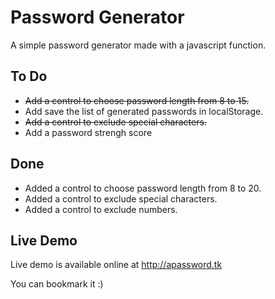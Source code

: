 # Password Generator
A simple password generator made with a javascript function.

## To Do
- ~~Add a control to choose password length from 8 to 15.~~
- Add save the list of generated passwords in localStorage.
- ~~Add a control to exclude special characters.~~
- Add a password strengh score

## Done
- Added a control to choose password length from 8 to 20.
- Added a control to exclude special characters.
- Added a control to exclude numbers.

## Live Demo
Live demo is available online at <http://apassword.tk>

You can bookmark it :)